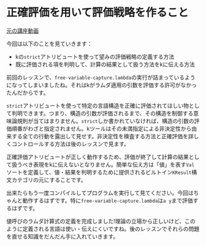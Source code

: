 # 正確評価を用いて評価戦略を作ること

[元の講座動画](http://youtu.be/aul1x6bd1YM)

今回は以下のことを見ていきます：

+ kの`strict`アトリビュートを使って望みの評価戦略の定義する方法
+ 既に評価される項を判明して、計算の結果として扱う方法をkに伝える方法

前回のレッスンで、`free-variable-capture.lambda`の実行が詰まっているようになってしまいましたね。それはkがラムダ適用の引数を評価する許可がなかったんだからです。

`strict`アトリビュートを使って特定の言語構造を正確に評価されてほしい物として判明できます。つまり、構造の引数が評価されるまで、その構造を制御する意味論規則が当てはまりません。`strict`しか書かれていなければ、構造の引数の評価順番がわざと指定されません。kツールはその未満指定による非決定性から由来する全ての行動を露出して見せす。非決定性を検査する方法と正確評価を詳しくコントロールする方法は後のレッスンで見ます。

正確評価アトリビュートが正しく動作するため、評価が終了して計算の結果として扱うべき表現をkに伝えないとなりません。簡単な伝え方は「値」を表す`Val`ソートを定義して、値・結果を判明するために提供されるビルトイン`KResult`構文カテゴリの元にすることです。

出来たらもう一度コンパイルしてプログラムを実行して見てください。今回はちゃんと動作するはずです。特に`free-variable-capture.lambda`は`a y`まで評価するはずです。

値呼びのラムダ計算式の定義を完成しました!理論の立場から正しいけど、このように定義される言語は使い・伝えにくいですね。後のレッスンでそれらの問題を直せる知識をだんだん手に入れていきます。